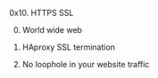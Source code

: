 0x10. HTTPS SSL

0. World wide web

1. HAproxy SSL termination

2. No loophole in your website traffic
